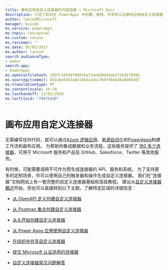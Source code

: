 ```yaml
---
title: 画布应用自定义连接器的内容链接 | Microsoft Docs
description: 介绍了如何在 PowerApps 中创建、使用、共享和认证画布应用自定义连接器的内容的链接。
author: lancedMicrosoft
manager: kvivek
ms.service: powerapps
ms.topic: conceptual
ms.custom: canvas
ms.reviewer: ''
ms.date: 05/05/2017
ms.author: lanced
search.audienceType:
- maker
search.app:
- PowerApps
ms.openlocfilehash: 2997c2854979d019a71de8d00ddab37263b789d6
ms.sourcegitcommit: dd2a8a0362a8e1b64a1dac7b9f98d43da8d0bd87
ms.translationtype: MT
ms.contentlocale: zh-CN
ms.lasthandoff: 12/02/2019
ms.locfileid: "74675430"
---
```

# <a name="custom-connectors-for-canvas-apps"></a>画布应用自定义连接器

无需编写任何代码，就可以通过[Azure 逻辑应用](https://azure.microsoft.com/services/logic-apps)、[电源自动化](https://flow.microsoft.com)和[PowerApps](https://powerapps.microsoft.com)构建工作流和画布应用。 为帮助你集成数据和业务流程，这些服务提供了 [180 多个连接器](https://docs.microsoft.com/connectors/)，可用于 Microsoft 服务和产品及 GitHub、Salesforce、Twitter 等其他服务。

有时候，可能需要调用不可作为预生成连接器的 API、服务和系统。 为了支持更多的定制场景，你可以使用自己的触发器和操作生成自定义连接器。 我们在“连接器”文档网站上有一套完整的自定义连接器基础和高级教程。 建议从[自定义连接器概述](https://docs.microsoft.com/connectors/custom-connectors/)开始，但也可以直接转到以下主题，了解特定区域的详细信息：

* [从 OpenAPI 定义创建自定义连接器](https://docs.microsoft.com/connectors/custom-connectors/define-openapi-definition)

* [从 Postman 集合创建自定义连接器](https://docs.microsoft.com/connectors/custom-connectors/define-postman-collection)

* [从头开始创建自定义连接器](https://docs.microsoft.com/connectors/custom-connectors/define-blank)

* [从 Power Apps 应用使用自定义连接器](https://docs.microsoft.com/connectors/custom-connectors/use-custom-connector-powerapps)

* [在组织中共享自定义连接器](https://docs.microsoft.com/connectors/custom-connectors/share)

* [提交 Microsoft 认证适用的连接器](https://docs.microsoft.com/connectors/custom-connectors/submit-certification)

* [自定义连接器常见问题解答](https://docs.microsoft.com/connectors/custom-connectors/faq)

